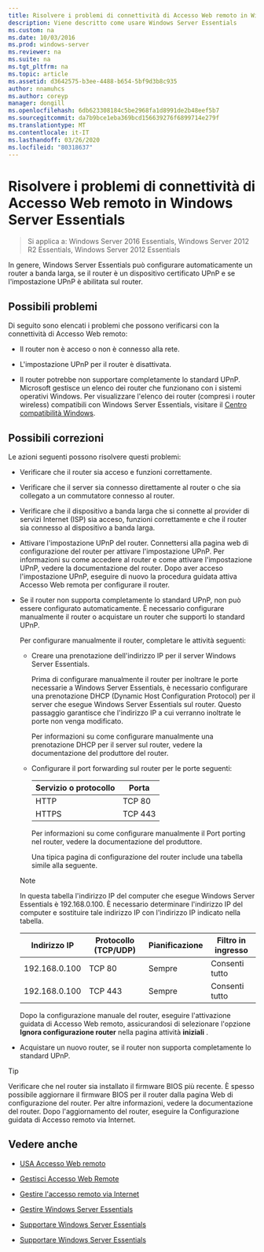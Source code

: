 ```yaml
---
title: Risolvere i problemi di connettività di Accesso Web remoto in Windows Server Essentials
description: Viene descritto come usare Windows Server Essentials
ms.custom: na
ms.date: 10/03/2016
ms.prod: windows-server
ms.reviewer: na
ms.suite: na
ms.tgt_pltfrm: na
ms.topic: article
ms.assetid: d3642575-b3ee-4488-b654-5bf9d3b8c935
author: nnamuhcs
ms.author: coreyp
manager: dongill
ms.openlocfilehash: 6db623308184c5be2968fa1d8991de2b48eef5b7
ms.sourcegitcommit: da7b9bce1eba369bcd156639276f6899714e279f
ms.translationtype: MT
ms.contentlocale: it-IT
ms.lasthandoff: 03/26/2020
ms.locfileid: "80318637"
---
```

# <a name="troubleshoot-remote-web-access-connectivity-in-windows-server-essentials"></a>Risolvere i problemi di connettività di Accesso Web remoto in Windows Server Essentials
 
>Si applica a: Windows Server 2016 Essentials, Windows Server 2012 R2 Essentials, Windows Server 2012 Essentials
  
 In genere, Windows Server Essentials può configurare automaticamente un router a banda larga, se il router è un dispositivo certificato UPnP e se l'impostazione UPnP è abilitata sul router.  
  
## <a name="possible-issues"></a>Possibili problemi  
 Di seguito sono elencati i problemi che possono verificarsi con la connettività di Accesso Web remoto:  
  
-   Il router non è acceso o non è connesso alla rete.  
  
-   L'impostazione UPnP per il router è disattivata.  
  
-   Il router potrebbe non supportare completamente lo standard UPnP. Microsoft gestisce un elenco dei router che funzionano con i sistemi operativi Windows. Per visualizzare l'elenco dei router (compresi i router wireless) compatibili con Windows Server Essentials, visitare il [Centro compatibilità Windows](https://www.microsoft.com/windows/compatibility/CompatCenter/Home).  
  
## <a name="possible-fixes"></a>Possibili correzioni  
 Le azioni seguenti possono risolvere questi problemi:  
  
- Verificare che il router sia acceso e funzioni correttamente.  
  
- Verificare che il server sia connesso direttamente al router o che sia collegato a un commutatore connesso al router.  
  
- Verificare che il dispositivo a banda larga che si connette al provider di servizi Internet (ISP) sia acceso, funzioni correttamente e che il router sia connesso al dispositivo a banda larga.  
  
- Attivare l'impostazione UPnP del router. Connettersi alla pagina web di configurazione del router per attivare l'impostazione UPnP. Per informazioni su come accedere al router e come attivare l'impostazione UPnP, vedere la documentazione del router. Dopo aver acceso l'impostazione UPnP, eseguire di nuovo la procedura guidata attiva Accesso Web remota per configurare il router.  
  
- Se il router non supporta completamente lo standard UPnP, non può essere configurato automaticamente. È necessario configurare manualmente il router o acquistare un router che supporti lo standard UPnP.  
  
   Per configurare manualmente il router, completare le attività seguenti:  
  
  - Creare una prenotazione dell'indirizzo IP per il server Windows Server Essentials.  
  
     Prima di configurare manualmente il router per inoltrare le porte necessarie a Windows Server Essentials, è necessario configurare una prenotazione DHCP (Dynamic Host Configuration Protocol) per il server che esegue Windows Server Essentials sul router. Questo passaggio garantisce che l'indirizzo IP a cui verranno inoltrate le porte non venga modificato.  
  
     Per informazioni su come configurare manualmente una prenotazione DHCP per il server sul router, vedere la documentazione del produttore del router.  
  
  - Configurare il port forwarding sul router per le porte seguenti:  
  
    |Servizio o protocollo|Porta|  
    |-------------------------|----------|  
    |HTTP|TCP 80|  
    |HTTPS|TCP 443|  
  
    Per informazioni su come configurare manualmente il Port porting nel router, vedere la documentazione del produttore.  
  
    Una tipica pagina di configurazione del router include una tabella simile alla seguente.  
  
  > [!NOTE]
  >  In questa tabella l'indirizzo IP del computer che esegue Windows Server Essentials è 192.168.0.100. È necessario determinare l'indirizzo IP del computer e sostituire tale indirizzo IP con l'indirizzo IP indicato nella tabella.  
  
  |Indirizzo IP|Protocollo (TCP/UDP)|Pianificazione|Filtro in ingresso|  
  |----------------|---------------------------|--------------|--------------------|  
  |192.168.0.100|TCP 80|Sempre|Consenti tutto|  
  |192.168.0.100|TCP 443|Sempre|Consenti tutto|  
  
   Dopo la configurazione manuale del router, eseguire l'attivazione guidata di Accesso Web remoto, assicurandosi di selezionare l'opzione **Ignora configurazione router** nella pagina attività **iniziali** .  
  
- Acquistare un nuovo router, se il router non supporta completamente lo standard UPnP.  
  
> [!TIP]
>  Verificare che nel router sia installato il firmware BIOS più recente. È spesso possibile aggiornare il firmware BIOS per il router dalla pagina Web di configurazione del router. Per altre informazioni, vedere la documentazione del router. Dopo l'aggiornamento del router, eseguire la Configurazione guidata di Accesso remoto via Internet.  
  
## <a name="see-also"></a>Vedere anche  
  
-   [USA Accesso Web remoto](../use/Use-Remote-Web-Access-in-Windows-Server-Essentials.md)  
  
-   [Gestisci Accesso Web Remote](../manage/Manage-Remote-Web-Access-in-Windows-Server-Essentials.md)  
  
-   [Gestire l'accesso remoto via Internet](../manage/Manage-Anywhere-Access-in-Windows-Server-Essentials.md)  
  
-   [Gestire Windows Server Essentials](../manage/Manage-Windows-Server-Essentials.md)  
  

-   [Supportare Windows Server Essentials](Support-Windows-Server-Essentials.md)

-   [Supportare Windows Server Essentials](../support/Support-Windows-Server-Essentials.md)

